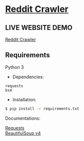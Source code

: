 # [Reddit Crawler](https://github.com/idwall/desafios/tree/master/crawlers)

## LIVE WEBSITE DEMO

[Reddit Crawler](https://redditcrawler.pythonanywhere.com)

## Requirements  

Python 3  

- Dependencies:  

`requests`  
`bs4`  

- Installation:

```bash
$ pip install -r requirements.txt
```

Documentations:

[Requests](http://docs.python-requests.org/en/master/)  
[BeautifulSoup v4](http://www.crummy.com/software/BeautifulSoup/bs4/doc/)  
